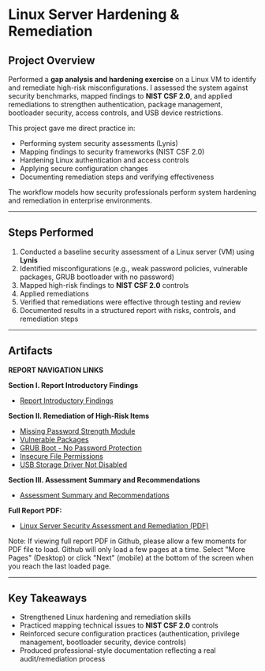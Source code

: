 # Linux Server Hardening & Remediation

## Project Overview

Performed a **gap analysis and hardening exercise** on a Linux VM to identify and remediate high-risk misconfigurations. I assessed the system against security benchmarks, mapped findings to **NIST CSF 2.0**, and applied remediations to strengthen authentication, package management, bootloader security, access controls, and USB device restrictions.

This project gave me direct practice in:

- Performing system security assessments (Lynis)
- Mapping findings to security frameworks (NIST CSF 2.0)
- Hardening Linux authentication and access controls
- Applying secure configuration changes
- Documenting remediation steps and verifying effectiveness

The workflow models how security professionals perform system hardening and remediation in enterprise environments.

---

## Steps Performed

1. Conducted a baseline security assessment of a Linux server (VM) using **Lynis**
2. Identified misconfigurations (e.g., weak password policies, vulnerable packages, GRUB bootloader with no password)
3. Mapped high-risk findings to **NIST CSF 2.0** controls
4. Applied remediations
5. Verified that remediations were effective through testing and review
6. Documented results in a structured report with risks, controls, and remediation steps

---

## Artifacts

**REPORT NAVIGATION LINKS**

**Section I. Report Introductory Findings**

- [Report Introductory Findings](Report-Introductory-Findings/Report-Introductory-Findings.pdf)

**Section II. Remediation of High-Risk Items**

- [Missing Password Strength Module](Missing-password-strength-module/Missing-password-strength-module.pdf)
- [Vulnerable Packages](Vulnerable-packages/Vulnerable-packages.pdf)
- [GRUB Boot - No Password Protection](GRUB-Boot-No-password-protection/GRUB-Boot-No-password-protection.pdf)
- [Insecure File Permissions](Insecure-file-permissions/Insecure-file-permissions.pdf)
- [USB Storage Driver Not Disabled](USB-storage-driver-not-disabled/USB-storage-driver-not-disabled.pdf)

**Section III. Assessment Summary and Recommendations**

- [Assessment Summary and Recommendations](Assessment-Summary-and-Recommendations/Assessment-Summary-and-Recommendations.pdf)

**Full Report PDF:**

- <a href="Linux-Server-Security-Assessment-and-Remediation-Report.pdf" target="_blank">Linux Server Security Assessment and Remediation (PDF)</a>

Note: If viewing full report PDF in Github, please allow a few moments for PDF file to load. Github will only load a few pages at a time. Select "More Pages" (Desktop) or click "Next" (mobile) at the bottom of the screen when you reach the last loaded page.

---

## Key Takeaways

- Strengthened Linux hardening and remediation skills
- Practiced mapping technical issues to **NIST CSF 2.0** controls
- Reinforced secure configuration practices (authentication, privilege management, bootloader security, device controls)
- Produced professional-style documentation reflecting a real audit/remediation process
